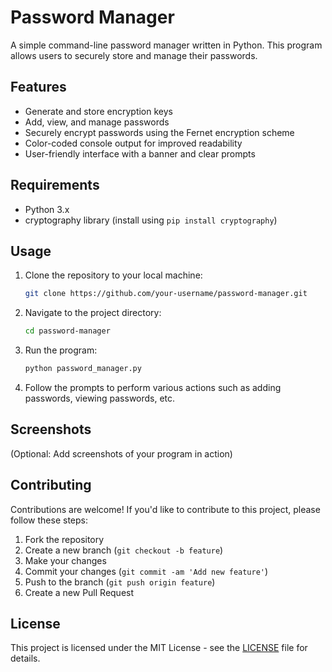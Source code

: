 # Password Manager

A simple command-line password manager written in Python. This program allows users to securely store and manage their passwords.

## Features

- Generate and store encryption keys
- Add, view, and manage passwords
- Securely encrypt passwords using the Fernet encryption scheme
- Color-coded console output for improved readability
- User-friendly interface with a banner and clear prompts

## Requirements

- Python 3.x
- cryptography library (install using `pip install cryptography`)

## Usage

1. Clone the repository to your local machine:

    ```bash
    git clone https://github.com/your-username/password-manager.git
    ```

2. Navigate to the project directory:

    ```bash
    cd password-manager
    ```

3. Run the program:

    ```bash
    python password_manager.py
    ```

4. Follow the prompts to perform various actions such as adding passwords, viewing passwords, etc.

## Screenshots

(Optional: Add screenshots of your program in action)

## Contributing

Contributions are welcome! If you'd like to contribute to this project, please follow these steps:

1. Fork the repository
2. Create a new branch (`git checkout -b feature`)
3. Make your changes
4. Commit your changes (`git commit -am 'Add new feature'`)
5. Push to the branch (`git push origin feature`)
6. Create a new Pull Request

## License

This project is licensed under the MIT License - see the [LICENSE](LICENSE) file for details.
